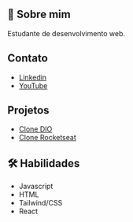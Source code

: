 ## 🚀 Sobre mim
Estudante de desenvolvimento web.
## Contato

 - [Linkedin](https://www.linkedin.com/in/thiago-de-lima-980977134/)
 - [YouTube](https://www.youtube.com/@thi-lima)


## Projetos

 - [Clone DIO](https://tnlima.github.io/dio-clone/)
 - [Clone Rocketseat](https://tnlima.github.io/rocketseat-clone/)

## 🛠 Habilidades
- Javascript
- HTML
- Tailwind/CSS
- React
